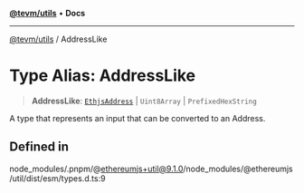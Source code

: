 [**@tevm/utils**](../README.md) • **Docs**

***

[@tevm/utils](../globals.md) / AddressLike

# Type Alias: AddressLike

> **AddressLike**: [`EthjsAddress`](../classes/EthjsAddress.md) \| `Uint8Array` \| `PrefixedHexString`

A type that represents an input that can be converted to an Address.

## Defined in

node\_modules/.pnpm/@ethereumjs+util@9.1.0/node\_modules/@ethereumjs/util/dist/esm/types.d.ts:9

